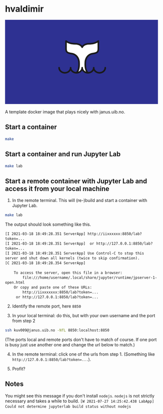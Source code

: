 # hvaldimir

![hvaldimir.png](hvaldimir.png)

A template docker image that plays nicely with janus.uib.no. 

## Start a container
```bash
make 
```
 
## Start a container and run Jupyter Lab
```bash
make lab
```

## Start a remote container with Jupyter Lab and access it from your local machine
1. In the remote terminal. This will (re-)build and start a container with Jupyter Lab.
```bash
make lab
```

The output should look something like this.
```
[I 2021-03-18 18:49:28.351 ServerApp] http://iixxxxxx:8850/lab?token=...
[I 2021-03-18 18:49:28.351 ServerApp]  or http://127.0.0.1:8850/lab?token=...
[I 2021-03-18 18:49:28.351 ServerApp] Use Control-C to stop this server and shut down all kernels (twice to skip confirmation).
[C 2021-03-18 18:49:28.354 ServerApp] 
    
    To access the server, open this file in a browser:
        file:///home/username/.local/share/jupyter/runtime/jpserver-1-open.html
    Or copy and paste one of these URLs:
        http://iixxxxxxx:8850/lab?token=...
     or http://127.0.0.1:8850/lab?token=...
```

2. Identify the remote port, here `8850`

3. In your local terminal: do this, but with your own username and the port from step 2
```bash
ssh kuv009@janus.uib.no -NfL 8850:localhost:8850
```
(The ports local and remote ports don't have to match of course. If one port is busy just use another one and change the url below to match.)

4. In the remote terminal: click one of the urls from step 1. (Something like `http://127.0.0.1:8850/lab?token=...`). 

5. Profit?

## Notes
You might see this message if you don't install `nodejs`. `nodejs` is  not strictly necessary and takes a while to build.
`[W 2021-07-27 14:25:42.438 LabApp] Could not determine jupyterlab build status without nodejs`
